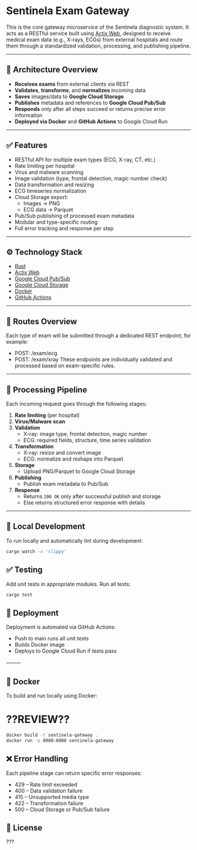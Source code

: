 # Sentinela Exam Gateway

This is the core gateway microservice of the Sentinela diagnostic system. It acts as a RESTful service built using [Actix Web](https://actix.rs/), designed to receive medical exam data (e.g., X-rays, ECGs) from external hospitals and route them through a standardized validation, processing, and publishing pipeline.

---

## 🧱 Architecture Overview

- **Receives exams** from external clients via REST
- **Validates**, **transforms**, and **normalizes** incoming data
- **Saves** images/data to **Google Cloud Storage**
- **Publishes** metadata and references to **Google Cloud Pub/Sub**
- **Responds** only after all steps succeed or returns precise error information
- **Deployed via Docker** and **GitHub Actions** to Google Cloud Run

---

## ✅ Features

- RESTful API for multiple exam types (ECG, X-ray, CT, etc.)
- Rate limiting per hospital
- Virus and malware scanning
- Image validation (type, frontal detection, magic number check)
- Data transformation and resizing
- ECG timeseries normalization
- Cloud Storage export:
    - Images → PNG
    - ECG data → Parquet
- Pub/Sub publishing of processed exam metadata
- Modular and type-specific routing
- Full error tracking and response per step

---

## ⚙️ Technology Stack

- [Rust](https://www.rust-lang.org/)
- [Actix Web](https://actix.rs/)
- [Google Cloud Pub/Sub](https://cloud.google.com/pubsub)
- [Google Cloud Storage](https://cloud.google.com/storage)
- [Docker](https://www.docker.com/)
- [GitHub Actions](https://github.com/features/actions)

---

## 📌 Routes Overview

Each type of exam will be submitted through a dedicated REST endpoint, for example:
- POST: /exam/ecg
- POST: /exam/xray
  These endpoints are individually validated and processed based on exam-specific rules.

---

## 🔁 Processing Pipeline

Each incoming request goes through the following stages:

1. **Rate limiting** (per hospital)
2. **Virus/Malware scan**
3. **Validation**
    - X-ray: image type, frontal detection, magic number
    - ECG: required fields, structure, time series validation
4. **Transformation**
    - X-ray: resize and convert image
    - ECG: normalize and reshape into Parquet
5. **Storage**
    - Upload PNG/Parquet to Google Cloud Storage
6. **Publishing**
    - Publish exam metadata to Pub/Sub
7. **Response**
    - Returns `200 OK` only after successful publish and storage
    - Else returns structured error response with details

---

## 🧪 Local Development

To run locally and automatically lint during development:

```bash
cargo watch -x 'clippy'
```


## ✅ Testing

Add unit tests in appropriate modules. Run all tests:
```bash
cargo test
```

## 🚀 Deployment

Deployment is automated via GitHub Actions:
- Push to main runs all unit tests
- Builds Docker image
- Deploys to Google Cloud Run if tests pass

⸻

## 🐳 Docker

To build and run locally using Docker:

# ??REVIEW??
```bash 
docker build -t sentinela-gateway .
docker run -p 8080:8080 sentinela-gateway
```

## ❌ Error Handling

Each pipeline stage can return specific error responses:
- 429 – Rate limit exceeded
- 400 – Data validation failure
- 415 – Unsupported media type
- 422 – Transformation failure
- 500 – Cloud Storage or Pub/Sub failure

## 📄 License
???